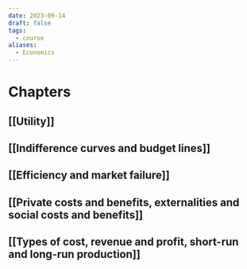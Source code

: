 ```yaml
---
date: 2023-09-14
draft: false
tags:
  - course
aliases:
  - Economics
---
```

# Chapters

## [[Utility]]
## [[Indifference curves and budget lines]]
## [[Efficiency and market failure]]
## [[Private costs and benefits, externalities and social costs and benefits]]
## [[Types of cost, revenue and profit, short-run and long-run production]]